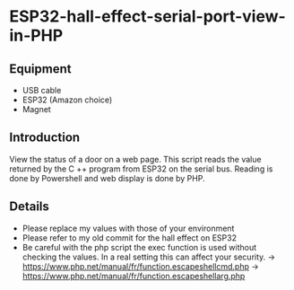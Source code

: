 # ESP32-hall-effect-serial-port-view-in-PHP

Equipment
-------------------------

- USB cable
- ESP32 (Amazon choice)
- Magnet


Introduction
-------------------------

View the status of a door on a web page. This script reads the value returned by the C ++ program from ESP32 on the serial bus. 
Reading is done by Powershell and web display is done by PHP.


Details
-------------------------
- Please replace my values with those of your environment
- Please refer to my old commit for the hall effect on ESP32
- Be careful with the php script the exec function is used without checking the values. In a real setting this can affect your security.
  -> https://www.php.net/manual/fr/function.escapeshellcmd.php
  -> https://www.php.net/manual/fr/function.escapeshellarg.php

